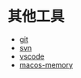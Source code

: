 # 其他工具

- [git](git.md)
- [svn](svn.mdv)
- [vscode](VSCode/note1.md)
- [macos-memory](MacOS/memory.md)